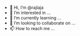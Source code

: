 - 👋 Hi, I’m @rajlaja
- 👀 I’m interested in ...
- 🌱 I’m currently learning ...
- 💞️ I’m looking to collaborate on ...
- 📫 How to reach me ...

<!---
rajlaja/rajlaja is a ✨ special ✨ repository because its `README.md` (this file) appears on your GitHub profile.
You can click the Preview link to take a look at your changes.
--->
